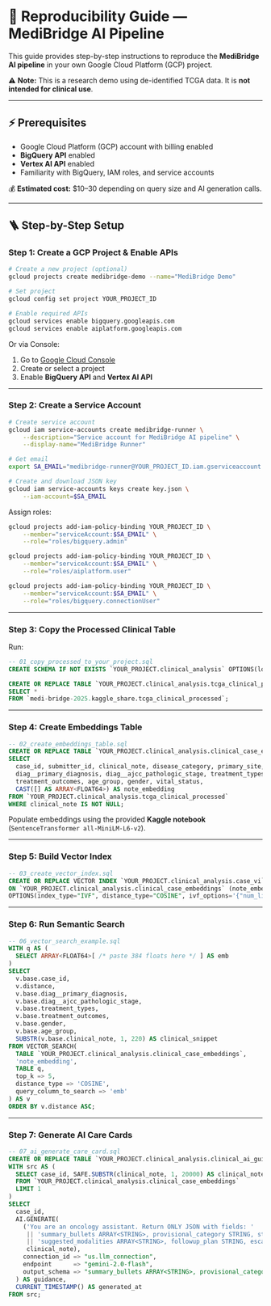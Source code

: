 # 🔄 Reproducibility Guide — MediBridge AI Pipeline

This guide provides step-by-step instructions to reproduce the **MediBridge AI pipeline** in your own Google Cloud Platform (GCP) project.

⚠️ **Note:** This is a research demo using de-identified TCGA data. It is **not intended for clinical use**.

---

## ⚡ Prerequisites

* Google Cloud Platform (GCP) account with billing enabled
* **BigQuery API** enabled
* **Vertex AI API** enabled
* Familiarity with BigQuery, IAM roles, and service accounts

💰 **Estimated cost:** \$10–30 depending on query size and AI generation calls.

---

## 🪜 Step-by-Step Setup

### Step 1: Create a GCP Project & Enable APIs

```bash
# Create a new project (optional)
gcloud projects create medibridge-demo --name="MediBridge Demo"

# Set project
gcloud config set project YOUR_PROJECT_ID

# Enable required APIs
gcloud services enable bigquery.googleapis.com
gcloud services enable aiplatform.googleapis.com
```

Or via Console:

1. Go to [Google Cloud Console](https://console.cloud.google.com/)
2. Create or select a project
3. Enable **BigQuery API** and **Vertex AI API**

---

### Step 2: Create a Service Account

```bash
# Create service account
gcloud iam service-accounts create medibridge-runner \
    --description="Service account for MediBridge AI pipeline" \
    --display-name="MediBridge Runner"

# Get email
export SA_EMAIL="medibridge-runner@YOUR_PROJECT_ID.iam.gserviceaccount.com"

# Create and download JSON key
gcloud iam service-accounts keys create key.json \
    --iam-account=$SA_EMAIL
```

Assign roles:

```bash
gcloud projects add-iam-policy-binding YOUR_PROJECT_ID \
    --member="serviceAccount:$SA_EMAIL" \
    --role="roles/bigquery.admin"

gcloud projects add-iam-policy-binding YOUR_PROJECT_ID \
    --member="serviceAccount:$SA_EMAIL" \
    --role="roles/aiplatform.user"

gcloud projects add-iam-policy-binding YOUR_PROJECT_ID \
    --member="serviceAccount:$SA_EMAIL" \
    --role="roles/bigquery.connectionUser"
```

---

### Step 3: Copy the Processed Clinical Table

Run:

```sql
-- 01_copy_processed_to_your_project.sql
CREATE SCHEMA IF NOT EXISTS `YOUR_PROJECT.clinical_analysis` OPTIONS(location="US");

CREATE OR REPLACE TABLE `YOUR_PROJECT.clinical_analysis.tcga_clinical_processed` AS
SELECT *
FROM `medi-bridge-2025.kaggle_share.tcga_clinical_processed`;
```

---

### Step 4: Create Embeddings Table

```sql
-- 02_create_embeddings_table.sql
CREATE OR REPLACE TABLE `YOUR_PROJECT.clinical_analysis.clinical_case_embeddings` AS
SELECT
  case_id, submitter_id, clinical_note, disease_category, primary_site,
  diag__primary_diagnosis, diag__ajcc_pathologic_stage, treatment_types,
  treatment_outcomes, age_group, gender, vital_status,
  CAST([] AS ARRAY<FLOAT64>) AS note_embedding
FROM `YOUR_PROJECT.clinical_analysis.tcga_clinical_processed`
WHERE clinical_note IS NOT NULL;
```

Populate embeddings using the provided **Kaggle notebook** (`SentenceTransformer all-MiniLM-L6-v2`).

---

### Step 5: Build Vector Index

```sql
-- 03_create_vector_index.sql
CREATE OR REPLACE VECTOR INDEX `YOUR_PROJECT.clinical_analysis.case_vi`
ON `YOUR_PROJECT.clinical_analysis.clinical_case_embeddings` (note_embedding)
OPTIONS(index_type="IVF", distance_type="COSINE", ivf_options='{"num_lists":128}');
```

---

### Step 6: Run Semantic Search

```sql
-- 06_vector_search_example.sql
WITH q AS (
  SELECT ARRAY<FLOAT64>[ /* paste 384 floats here */ ] AS emb
)
SELECT
  v.base.case_id,
  v.distance,
  v.base.diag__primary_diagnosis,
  v.base.diag__ajcc_pathologic_stage,
  v.base.treatment_types,
  v.base.treatment_outcomes,
  v.base.gender,
  v.base.age_group,
  SUBSTR(v.base.clinical_note, 1, 220) AS clinical_snippet
FROM VECTOR_SEARCH(
  TABLE `YOUR_PROJECT.clinical_analysis.clinical_case_embeddings`,
  'note_embedding',
  TABLE q,
  top_k => 5,
  distance_type => 'COSINE',
  query_column_to_search => 'emb'
) AS v
ORDER BY v.distance ASC;
```

---

### Step 7: Generate AI Care Cards

```sql
-- 07_ai_generate_care_card.sql
CREATE OR REPLACE TABLE `YOUR_PROJECT.clinical_analysis.clinical_ai_guidance` AS
WITH src AS (
  SELECT case_id, SAFE.SUBSTR(clinical_note, 1, 20000) AS clinical_note
  FROM `YOUR_PROJECT.clinical_analysis.clinical_case_embeddings`
  LIMIT 1
)
SELECT
  case_id,
  AI.GENERATE(
    ('You are an oncology assistant. Return ONLY JSON with fields: '
     || 'summary_bullets ARRAY<STRING>, provisional_category STRING, staging_summary STRING, '
     || 'suggested_modalities ARRAY<STRING>, followup_plan STRING, escalation_flag BOOL, confidence_score FLOAT64',
     clinical_note),
    connection_id => "us.llm_connection",
    endpoint      => "gemini-2.0-flash",
    output_schema => "summary_bullets ARRAY<STRING>, provisional_category STRING, staging_summary STRING, suggested_modalities ARRAY<STRING>, followup_plan STRING, escalation_flag BOOL, confidence_score FLOAT64"
  ) AS guidance,
  CURRENT_TIMESTAMP() AS generated_at
FROM src;
```

